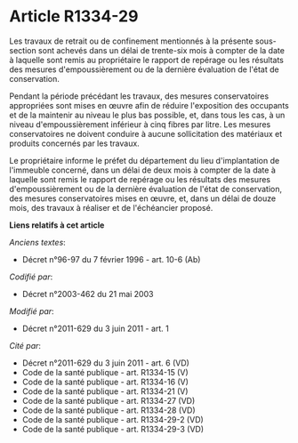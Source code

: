 # Article R1334-29

Les travaux de retrait ou de confinement mentionnés à la présente sous-section sont achevés dans un délai de trente-six mois
à compter de la date à laquelle sont remis au propriétaire le rapport de repérage ou les résultats des mesures
d'empoussièrement ou de la dernière évaluation de l'état de conservation.

Pendant la période précédant les travaux, des mesures conservatoires appropriées sont mises en œuvre afin de réduire
l'exposition des occupants et de la maintenir au niveau le plus bas possible, et, dans tous les cas, à un niveau
d'empoussièrement inférieur à cinq fibres par litre. Les mesures conservatoires ne doivent conduire à aucune sollicitation
des matériaux et produits concernés par les travaux.

Le propriétaire informe le préfet du département du lieu d'implantation de l'immeuble concerné, dans un délai de deux mois à
compter de la date à laquelle sont remis le rapport de repérage ou les résultats des mesures d'empoussièrement ou de la
dernière évaluation de l'état de conservation, des mesures conservatoires mises en œuvre, et, dans un délai de douze mois,
des travaux à réaliser et de l'échéancier proposé.

**Liens relatifs à cet article**

_Anciens textes_:

  - Décret n°96-97 du 7 février 1996 - art. 10-6 (Ab)

_Codifié par_:

  - Décret n°2003-462 du 21 mai 2003

_Modifié par_:

  - Décret n°2011-629 du 3 juin 2011 - art. 1

_Cité par_:

  - Décret n°2011-629 du 3 juin 2011 - art. 6 (VD)
  - Code de la santé publique - art. R1334-15 (V)
  - Code de la santé publique - art. R1334-16 (V)
  - Code de la santé publique - art. R1334-21 (V)
  - Code de la santé publique - art. R1334-27 (VD)
  - Code de la santé publique - art. R1334-28 (VD)
  - Code de la santé publique - art. R1334-29-2 (VD)
  - Code de la santé publique - art. R1334-29-3 (VD)

